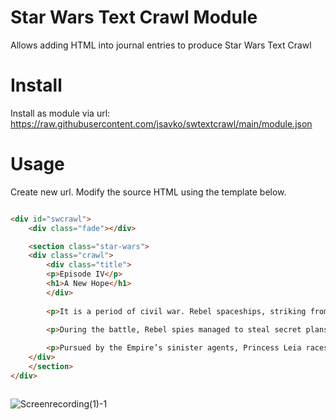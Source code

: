 # Star Wars Text Crawl Module
Allows adding HTML into journal entries to produce Star Wars Text Crawl

# Install
Install as module via url: https://raw.githubusercontent.com/jsavko/swtextcrawl/main/module.json

# Usage
Create new url. Modify the source HTML using the template below.

```html

<div id="swcrawl">
    <div class="fade"></div>

    <section class="star-wars">
    <div class="crawl">
        <div class="title">
        <p>Episode IV</p>
        <h1>A New Hope</h1>
        </div>
        
        <p>It is a period of civil war. Rebel spaceships, striking from a hidden base, have won their first victory against the evil Galactic Empire.</p>
        
        <p>During the battle, Rebel spies managed to steal secret plans to the Empire’s ultimate weapon, the DEATH STAR, an armored space station with enough power to destroy an entire planet.</p>

        <p>Pursued by the Empire’s sinister agents, Princess Leia races home aboard her starship, custodian of the stolen plans that can save her people and restore freedom to the galaxy….</p>
    </div>
    </section>
</div>



```


![Screenrecording(1)-1](https://user-images.githubusercontent.com/192591/114769133-a6537880-9d1e-11eb-9c73-921db5b209a3.gif)





